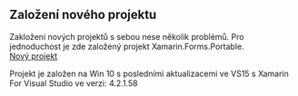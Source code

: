 ## Založení­ nového projektu

 Zakložení nových projektů s sebou nese několik problémů. Pro jednoduchost je zde založený projekt Xamarin.Forms.Portable.   
 [Nový projekt](https://github.com/malyda/New-Solution) 

 Projekt je založen na Win 10 s posledními aktualizacemi ve VS15 s Xamarin For Visual Studio ve verzi: 4.2.1.58 